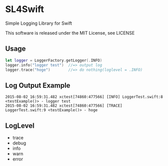 SL4Swift
===============

Simple Logging Library for Swift


This software is released under the MIT License, see LICENSE


## Usage

```swift
let logger = LoggerFactory.getLogger(.INFO)
logger.info("logger test")  //=> output log
logger.trace("hoge")        //=> do nothing(loglevel = .INFO)
```

## Log Output Example

```
2015-08-02 16:59:31.482 xctest[74860:477566] [INFO] LoggerTest.swift:8 <testExample()> - logger test
2015-08-02 16:59:31.482 xctest[74860:477566] [TRACE] LoggerTest.swift:9 <testExample()> - hoge
```

## LogLevel

* trace
* debug
* info
* warn
* error
